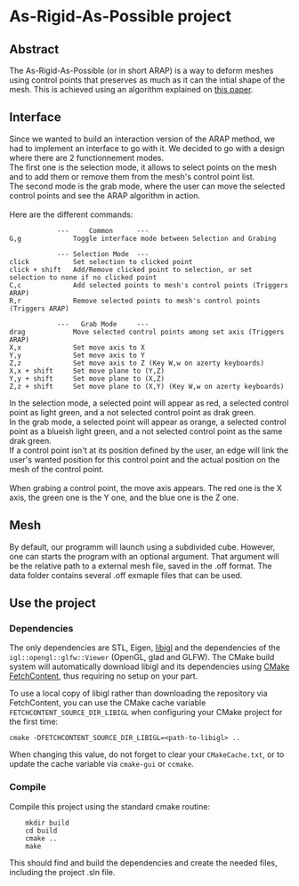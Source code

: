 # As-Rigid-As-Possible project

## Abstract

The As-Rigid-As-Possible (or in short ARAP) is a way to deform meshes using control points that preserves as much as it can the intial shape of the mesh.
This is achieved using an algorithm explained on [this paper](https://igl.ethz.ch/projects/ARAP/).


## Interface

Since we wanted to build an interaction version of the ARAP method, we had to implement an interface to go with it.
We decided to go with a design where there are 2 functionnement  modes.<br>
The first one is the selection mode, it allows to select points on the mesh and to add them or remove them from the mesh's control point list.<br>
The second mode is the grab mode, where the user can move the selected control points and see the ARAP algorithm in action.<br>
<br>
Here are the different commands:

```
			---		Common 		---
G,g				Toggle interface mode between Selection and Grabing

			---	Selection Mode	---
click			Set selection to clicked point
click + shift	Add/Remove clicked point to selection, or set selection to none if no clicked point
C,c				Add selected points to mesh's control points (Triggers ARAP)
R,r				Remove selected points to mesh's control points (Triggers ARAP)

			---	  Grab Mode		---
drag			Move selected control points among set axis (Triggers ARAP)
X,x				Set move axis to X
Y,y				Set move axis to Y
Z,z				Set move axis to Z (Key W,w on azerty keyboards)
X,x + shift		Set move plane to (Y,Z)
Y,y + shift		Set move plane to (X,Z)
Z,z + shift		Set move plane to (X,Y) (Key W,w on azerty keyboards)
```


In the selection mode, a selected point will appear as red, a selected control point as light green, and a not selected control point as drak green.<br>
In the grab mode, a selected point will appear as orange, a selected control point as a blueish light green, and a not selected control point as the same drak green.<br>
If a control point isn't at its position defined by the user, an edge will link the user's wanted position for this control point and the actual position on the mesh of the control point.<br>
<br>
When grabing a control point, the move axis appears. The red one is the X axis, the green one is the Y one, and the blue one is the Z one.


## Mesh

By default, our programm will launch using a subdivided cube. However, one can starts the program with an optional argument.
That argument will be the relative path to a external mesh file, saved in the .off format. The data folder contains several .off exmaple files that can be used.


## Use the project

### Dependencies

The only dependencies are STL, Eigen, [libigl](http://libigl.github.io/libigl/) and the dependencies
of the `igl::opengl::glfw::Viewer` (OpenGL, glad and GLFW).
The CMake build system will automatically download libigl and its dependencies using
[CMake FetchContent](https://cmake.org/cmake/help/latest/module/FetchContent.html),
thus requiring no setup on your part.

To use a local copy of libigl rather than downloading the repository via FetchContent, you can use
the CMake cache variable `FETCHCONTENT_SOURCE_DIR_LIBIGL` when configuring your CMake project for
the first time:
```
cmake -DFETCHCONTENT_SOURCE_DIR_LIBIGL=<path-to-libigl> ..
```
When changing this value, do not forget to clear your `CMakeCache.txt`, or to update the cache variable
via `cmake-gui` or `ccmake`.

### Compile

Compile this project using the standard cmake routine:

```
    mkdir build
    cd build
    cmake ..
    make
```

This should find and build the dependencies and create the needed files, including the project .sln file.